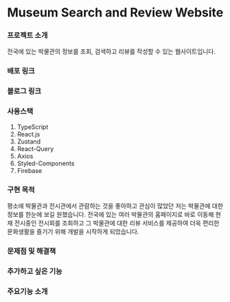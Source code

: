 # Museum Search and Review Website

### 프로젝트 소개
전국에 있는 박물관의 정보를 조회, 검색하고 리뷰를 작성할 수 있는 웹사이트입니다.

### 배포 링크

### 블로그 링크

### 사용스택
1. TypeScript
2. React.js
3. Zustand
4. React-Query
5. Axios
6. Styled-Components
7. Firebase

### 구현 목적
평소에 박물관과 전시관에서 관람하는 것을 좋아하고 관심이 많았던 저는 박물관에 대한 정보를 한눈에 보길 원했습니다.
전국에 있는 여러 박물관의 홈페이지로 바로 이동해 현재 전시중인 전시회를 조회하고 그 박물관에 대한 리뷰 서비스를 제공하여 더욱 편리한 문화생활을 즐기기 위해 개발을 시작하게 되었습니다.

### 문제점 및 해결책

### 추가하고 싶은 기능

### 주요기능 소개






